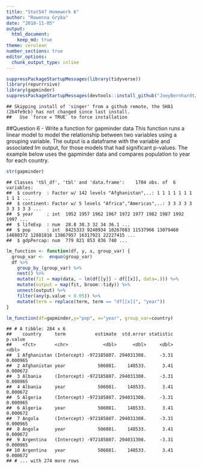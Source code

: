 ```yaml
---
title: "Stat547 Homework 6"
author: "Rowenna Gryba"
date: "2018-11-05"
output:
  html_document:
    keep_md: true
theme: cerulean
number_sections: true
editor_options: 
  chunk_output_type: inline
---
```

  

```r
suppressPackageStartupMessages(library(tidyverse))
library(repurrrsive)
library(gapminder)
suppressPackageStartupMessages(devtools::install_github("JoeyBernhardt/singer"))
```

```
## Skipping install of 'singer' from a github remote, the SHA1 (2b4fe9cb) has not changed since last install.
##   Use `force = TRUE` to force installation
```

##Question 6 - Write a function for gapminder data
This function runs a linear model to model the relationship between two variables using a grouping variable. The output is a dataframe with the variable and associated lm output, for those models that had significant p-values.
The example below uses the gapminder data and compares population to year for each country.


```r
str(gapminder)
```

```
## Classes 'tbl_df', 'tbl' and 'data.frame':	1704 obs. of  6 variables:
##  $ country  : Factor w/ 142 levels "Afghanistan",..: 1 1 1 1 1 1 1 1 1 1 ...
##  $ continent: Factor w/ 5 levels "Africa","Americas",..: 3 3 3 3 3 3 3 3 3 3 ...
##  $ year     : int  1952 1957 1962 1967 1972 1977 1982 1987 1992 1997 ...
##  $ lifeExp  : num  28.8 30.3 32 34 36.1 ...
##  $ pop      : int  8425333 9240934 10267083 11537966 13079460 14880372 12881816 13867957 16317921 22227415 ...
##  $ gdpPercap: num  779 821 853 836 740 ...
```

```r
lm_function <- function(df, y, x, group_var) {
  group_var <-  enquo(group_var)
  df %>%
    group_by_(group_var) %>%
    nest() %>%
    mutate(fit = map(data, ~ lm(df[[y]] ~ df[[x]], data=.))) %>%
    mutate(output = map(fit, broom::tidy)) %>%
    unnest(output) %>%
    filter(any(p.value < 0.05)) %>%
    mutate(term = replace(term, term == "df[[x]]", "year"))
}

lm_function(df=gapminder,y="pop", x="year", group_var=country)
```

```
## # A tibble: 284 x 6
##    country     term           estimate  std.error statistic  p.value
##    <fct>       <chr>             <dbl>      <dbl>     <dbl>    <dbl>
##  1 Afghanistan (Intercept) -972185807. 294031308.     -3.31 0.000965
##  2 Afghanistan year            506081.    148533.      3.41 0.000672
##  3 Albania     (Intercept) -972185807. 294031308.     -3.31 0.000965
##  4 Albania     year            506081.    148533.      3.41 0.000672
##  5 Algeria     (Intercept) -972185807. 294031308.     -3.31 0.000965
##  6 Algeria     year            506081.    148533.      3.41 0.000672
##  7 Angola      (Intercept) -972185807. 294031308.     -3.31 0.000965
##  8 Angola      year            506081.    148533.      3.41 0.000672
##  9 Argentina   (Intercept) -972185807. 294031308.     -3.31 0.000965
## 10 Argentina   year            506081.    148533.      3.41 0.000672
## # ... with 274 more rows
```
